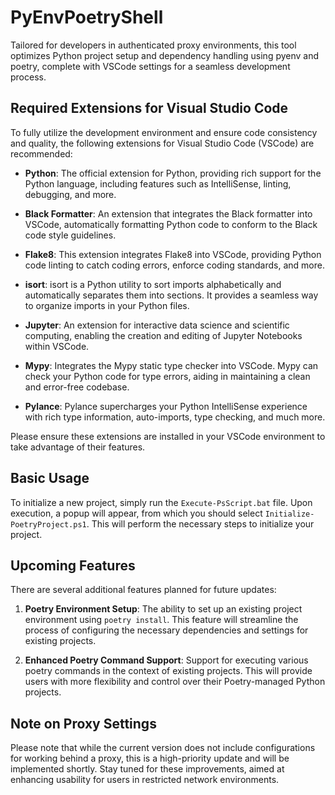 # PyEnvPoetryShell
Tailored for developers in authenticated proxy environments, this tool optimizes Python project setup and dependency handling using pyenv and poetry, complete with VSCode settings for a seamless development process.

## Required Extensions for Visual Studio Code

To fully utilize the development environment and ensure code consistency and quality, the following extensions for Visual Studio Code (VSCode) are recommended:

- **Python**: The official extension for Python, providing rich support for the Python language, including features such as IntelliSense, linting, debugging, and more.

- **Black Formatter**: An extension that integrates the Black formatter into VSCode, automatically formatting Python code to conform to the Black code style guidelines.

- **Flake8**: This extension integrates Flake8 into VSCode, providing Python code linting to catch coding errors, enforce coding standards, and more.

- **isort**: isort is a Python utility to sort imports alphabetically and automatically separates them into sections. It provides a seamless way to organize imports in your Python files.

- **Jupyter**: An extension for interactive data science and scientific computing, enabling the creation and editing of Jupyter Notebooks within VSCode.

- **Mypy**: Integrates the Mypy static type checker into VSCode. Mypy can check your Python code for type errors, aiding in maintaining a clean and error-free codebase.

- **Pylance**: Pylance supercharges your Python IntelliSense experience with rich type information, auto-imports, type checking, and much more.

Please ensure these extensions are installed in your VSCode environment to take advantage of their features.

## Basic Usage

To initialize a new project, simply run the `Execute-PsScript.bat` file. Upon execution, a popup will appear, from which you should select `Initialize-PoetryProject.ps1`. This will perform the necessary steps to initialize your project.

## Upcoming Features

There are several additional features planned for future updates:

1. **Poetry Environment Setup**:
   The ability to set up an existing project environment using `poetry install`. This feature will streamline the process of configuring the necessary dependencies and settings for existing projects.

2. **Enhanced Poetry Command Support**:
   Support for executing various poetry commands in the context of existing projects. This will provide users with more flexibility and control over their Poetry-managed Python projects.

## Note on Proxy Settings

Please note that while the current version does not include configurations for working behind a proxy, this is a high-priority update and will be implemented shortly. Stay tuned for these improvements, aimed at enhancing usability for users in restricted network environments.
